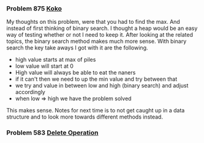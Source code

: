 ### Problem 875 [Koko](https://leetcode.com/problems/koko-eating-bananas/solution/)
My thoughts on this problem, were that you had to find the max. And instead of
first thinking of binary search. I thought a heap would be an easy way of
testing whether or not I need to keep it. After looking at the related topics,
the binary search method makes much more sense. With binary search the key take
aways I got with it are the following.
- high value starts at max of piles
- low value will start at 0
- High value will always be able to eat the naners
- if it can't then we need to up the min value and try between that
- we try and value in between low and high (binary search) and adjust accordingly
- when low => high we have the problem solved

This makes sense. Notes for next time is to not get caught up in a data
structure and to look more towards different methods instead.


### Problem 583 [Delete Operation](https://leetcode.com/problems/delete-operation-for-two-strings)
